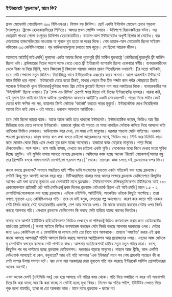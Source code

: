 ### ইন্টারনেটে 'ব্রডব্যান্ড', মানে কি?

---

প্রথম মোডেমটা পেয়েছিলাম ৩০০ বিপিএসএর। বিশাল বড় জিনিস। ছোট একটা ইন্টার্নাল মোডেম চোখে পড়লো সৈয়দপুরে। ব্রিগেড হেডকোয়ার্টারের পিসিতে। আমার প্রথম পোস্টিং ওখানে - উনিশশো বিরানব্বইয়ের ঘটনা। ওর জোড়াটা পাওয়া গেলো রংপুরের ডিভিশন হেডকোয়ার্টারে। ডায়াল-আপ ইন্টারনেটেও অখুশী ছিলাম না মোটেও। বরং মোডেমের হ্যান্ডসেকিংয়ের আওয়াজ না শুনলে ঘুম হতো না পরের দিকে। শেষ ডায়াল-আপ মোডেমটা ছিলো সাইরাস লজিকের ৩৩ কেবিপিএসয়ের। বড় ডাউনলোডগুলো চলতো মাস জুড়ে। সে ছিলো আরেক জীবন। 

আফতাব আইটি\[আইএসপি\] দুমাসের একটা অফার দিলো পুরোপুরি ফ্রী! মার্কিন যুক্তরাষ্ট্রে 'নেটজিরো\[পুরোপুরি ফ্রী সার্ভিস ছিলো ওটা। ব্রাউজারের নিচের অংশে অ্যাড খেতে খেতে ফ্রী ইন্টারনেট ব্যাপারটা ছিলো একেবারে স্বর্গীয়। ব্যবহারকারীদের থেকে টাকা না নিয়ে বিটুবি, মানে বিজনেস টু বিজনেস পয়সার আদান প্রদান শিখেছিলাম ওখানেই।\]'র মতো খানিকটা, তবে সেটা শেখালো নতুন জিনিস। নিরবিচ্ছিন্ন ভাবে ইন্টারনেটকে এক্সপ্লোর করার ক্ষমতা। আগে অনলাইন ইন্টারনেট মানে মিনিট ধরে পয়সা। ইন্টারনেটে যেতে হতো ঠিকই, মাথার পেছনে টিক টিক শব্দটা কান পর্যন্ত পৌছাতো ঠিকই। অনেকে ইন্টারনেট খুলে ইউডোরা\[দুনিয়ার সবার প্রিয় মেইল ক্লায়েন্ট হিসেবে নাম করে নব্বইয়ের দিকে। ব্যবহারকারীর সব 'উইশলিস্ট' ছিলো ওখানে।\]'র 'সেন্ড এণ্ড রিসিভ' চেপেই ক্ষান্ত দিতো ওই দিনের ইন্টারনেটের ব্যবহার। ধারনা করি, ওই দুমাস তিন ভাইবোন মিলে আটকে রেখেছিলাম আফতাব আইটি'র একটা মোডেমপোর্ট। পরের দিকে লাইন কেটে যেতো ঘণ্টা ক্ষণিক পর পর, ডায়ালার স্ক্রিপ্ট সেটাকে 'কানেক্ট' করতো পরের মূহুর্তে। ইন্টারনেটকে দেখে নিয়েছিলাম আমরা তিন ভাই বোন - ওই সময়ে। ধন্যবাদ আফতাব আইটিকে। 

তবে সেটা ছিলো ন্যারো ব্যান্ড। আস্তে আস্তে ভারি হতে থাকলো ইন্টারনেট। ইন্টারঅ্যাক্টিভ ভয়েস, ভিডিও আর রীচ মিডিয়ায় ভরে যেতে লাগলো ইন্টারনেট। হাজারো পৃষ্ঠার বই পড়তে যে সময় লাগছিল সেটাকে কমিয়ে নিয়ে আসলো ঘণ্টা খানিকের ভিডিও লেকচার। ডাউনলোড করে দেখা, সে সময় নেই মানুষের। দরকার পড়লো মোটা পাইপের। দরকার পড়লো ব্রডব্যান্ডের। মানুষ বাসায় বসে কথা বলতে চাইলো আরেকজনের সাথে, ভিডিও সহ। সিডি আর ডিভিডি ভাড়া করে দোকান থেকে নিয়ে এনে দেখার মুড চলে যাচ্ছে অনেকের। হাজারো কাজ বেড়েছে মানুষের। পাল্লা দিচ্ছে টেকনোলজি। সঙ্গে সঙ্গে। বসে আছি বাসায়, দেখতে মন চাইলো একটা মুভি। সেকেন্ডের মধ্যে কিনে দেখার মতো সুবিধা দিচ্ছে প্রযুক্তি। ওই মুভিটা বাসায় আনতে লাগছে ব্রডব্যান্ড। অফিসের কাজ হচ্ছে অনেক 'রিমোট লোকেশন\[আমার বন্ধু তার রিপোর্টিং বসকে সামনাসামনি দেখেছিলো ছয়মাস পর।\]' থেকে। তাদেরও কাজ চলছে ওই ব্রডব্যান্ডের ওপর দিয়ে। 

কাকে বলছে ব্রডব্যান্ড? সনাতন পদ্ধতিতে হাই স্পীড ডাটা সংযোগের নূন্যতম একটা গতিকেই বলা হচ্ছে ব্রডব্যান্ড। সেটাই কিন্তু শুনে আসছি অনেক বছর ধরে। বিটিআরসিতে থাকার সময় আমার সাক্ষরে ব্রডব্যান্ড ডেফিনেশনে কিছুদিন আগেও এটা বলা হয়েছে নূন্যতম এক মেগাবাইট মানে ব্রডব্যান্ড। ইন্টারন্যাশনাল টেলিকম্যুনিকেশন ইউনিয়নের আই.১১৩ রেকমেন্ডেশনে প্রাইমারী রেট আইএসডিএন\[প্রথম দিকের ব্রডব্যান্ড নেটওয়ার্ক ছিলো এই আইএসডি\] মানে ১.৫ - ২ মেগাবিটস/সেকেন্ডকে বলা হচ্ছে ব্রডব্যান্ড। এদিকে ওইসিডি, আইটিইউ, আংকটাড ওটাকে কিছুটা পাল্টেছে। তারা বলছে নূন্যতম ২৫৬ কেবিপিএসএর গতি। তবে যে যাই বলুক, ভেতরের গল্প অন্যখানে। কারণ কার কতো গতি দরকার সেটা নির্ভর করছে সেই ব্যবহারকারীর এজেন্সি, দেশ আর সময়ের ওপর। কি কাজে ব্যবহার করছেন সেটার ওপর নির্ভর করছে আপনার গতি। সেখানে ব্রডব্যান্ড ডেফিনেশন কি বলছে সেটা হারিয়ে যাচ্ছে কালের বিবর্তনে। 

বাসায় বসে আপনি ইউটিউবে হাইডেফিনেশন ভিডিও দেখছেন না পলিকম\[ভিডিও কণফারেন্স করার জন্য ডেডিকেটেড হার্ডওয়ার প্ল্যাটফর্ম।\] অথবা স্কাইপে ভিডিও কণফারেন্স করছেন সেটা নির্ভর করছে আপনার দরকারের ওপর। সেটার জন্য ২৫৬ কেবিপিএস না ২ মেগাবিটস যা লাগবে সেটা তো নিতে হবে আপনাকে। তাহলে 'সঙ্গায়িত' করার এই প্রথা কাজে আসছে আপনার? গতিটা আসলে নির্ভর করছে আপনার অ্যাপ্লিকেশন আর প্রয়োজনের ওপর। এছাড়া আজ যেটাকে দু মেগাবিটস বলছেন কালকে সেটা পাল্টাতে বাধ্য। আপনার অ্যাপ্লিকেশনই চাইবে নতুন নতুন গতির মাত্রা। ফলে, কিছুদিন পর পর পাল্টাতে হচ্ছে ব্রডব্যান্ড ডেফিনেশন। দরকারও বাড়ছে মানুষের। নাহলে আজ থ্রীজি, কাল এলটিই নেটওয়ার্ক আসছেই বা কেন, বলুনতো? আর ওই গতি আপনার 'এন্ড ইউজার' মানে সব শেষ গ্রাহকটা পাচ্ছেন কী না সেটা মাপার উপায় সমস্যা বটে। বরং দেখা যায় সরকারের দেয়া নূন্যতম গতি পার করেছে ইন্টারনেট সার্ভিস প্রোভাইডাররা অনেক আগেই। 

এখন অনেক দেশই \[ওইসিডি সহ\] বের হয়ে আসছে ওই গতির বলয় থেকে। গতি দিয়ে সঙ্গায়িত না করে ওই সংযোগটা দিয়ে কি করা যাচ্ছে আর কি করা যাচ্ছে না সেটাই হচ্ছে মুখ্য বিষয়। নিলেন বড় গতির পাইপ, ইউটিউব দেখতে গিয়ে শুরু হলো বাফারিং, হলো না তো আপনার কাজ। মানে নামে ব্রডব্যান্ড - কাজে না!

